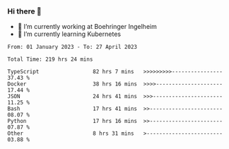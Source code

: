 ### Hi there 👋
- 🔭 I’m currently working at Boehringer Ingelheim
- 🌱 I’m currently learning Kubernetes

 
<!--START_SECTION:waka-->

```text
From: 01 January 2023 - To: 27 April 2023

Total Time: 219 hrs 24 mins

TypeScript                 82 hrs 7 mins   >>>>>>>>>----------------   37.43 %
Docker                     38 hrs 16 mins  >>>>---------------------   17.44 %
JSON                       24 hrs 41 mins  >>>----------------------   11.25 %
Bash                       17 hrs 41 mins  >>-----------------------   08.07 %
Python                     17 hrs 16 mins  >>-----------------------   07.87 %
Other                      8 hrs 31 mins   >------------------------   03.88 %
```

<!--END_SECTION:waka-->

 
